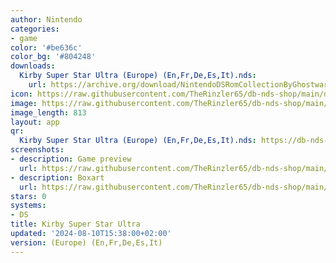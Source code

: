 ```yaml
---
author: Nintendo
categories:
- game
color: '#be636c'
color_bg: '#804248'
downloads:
  Kirby Super Star Ultra (Europe) (En,Fr,De,Es,It).nds:
    url: https://archive.org/download/NintendoDSRomCollectionByGhostware/Kirby%20Super%20Star%20Ultra%20%28Europe%29%20%28En%2CFr%2CDe%2CEs%2CIt%29.nds
icon: https://raw.githubusercontent.com/TheRinzler65/db-nds-shop/main/docs/assets/images/icons/kirbysuperstarultra.png
image: https://raw.githubusercontent.com/TheRinzler65/db-nds-shop/main/docs/assets/images/icons/kirbysuperstarultra.png
image_length: 813
layout: app
qr:
  Kirby Super Star Ultra (Europe) (En,Fr,De,Es,It).nds: https://db-nds-shop.fr/assets/images/qr/kirby-super-star-ultra-europe-enfrdeesit-nds.png
screenshots:
- description: Game preview
  url: https://raw.githubusercontent.com/TheRinzler65/db-nds-shop/main/docs/assets/images/screenshots/kirbysuperstarultra/kirbysuperstarultra.png
- description: Boxart
  url: https://raw.githubusercontent.com/TheRinzler65/db-nds-shop/main/docs/assets/images/boxart/Kirby%20Super%20Star%20Ultra%20(Europe)%20(En%2CFr%2CDe%2CEs%2CIt).nds.png
stars: 0
systems:
- DS
title: Kirby Super Star Ultra
updated: '2024-08-10T15:38:00+02:00'
version: (Europe) (En,Fr,De,Es,It)
---
```

